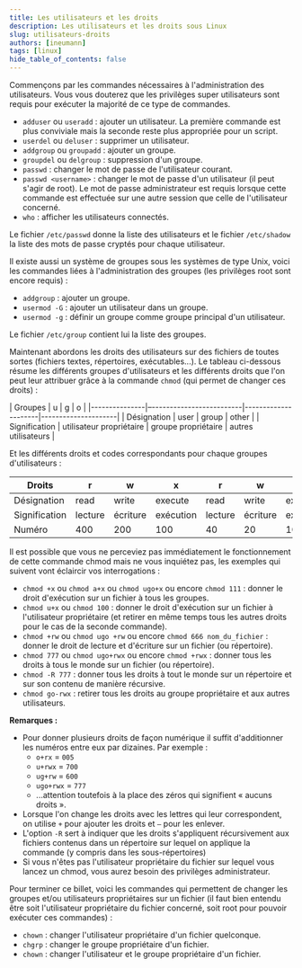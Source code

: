 ```yaml
---
title: Les utilisateurs et les droits
description: Les utilisateurs et les droits sous Linux
slug: utilisateurs-droits
authors: [ineumann]
tags: [linux]
hide_table_of_contents: false
---
```


Commençons par les commandes nécessaires à l'administration des utilisateurs. Vous vous douterez que les privilèges super utilisateurs sont requis pour exécuter la majorité de ce type de commandes.

* `adduser` ou `useradd` : ajouter un utilisateur. La première commande est plus conviviale mais la seconde reste plus appropriée pour un script.
* `userdel` ou `deluser` : supprimer un utilisateur.
* `addgroup` ou `groupadd` : ajouter un groupe.
* `groupdel` ou `delgroup` : suppression d'un groupe.
* `passwd` : changer le mot de passe de l'utilisateur courant.
* `passwd <username>` : changer le mot de passe d'un utilisateur (il peut s'agir de root). Le mot de passe administrateur est requis lorsque cette commande est effectuée sur une autre session que celle de l'utilisateur concerné.
* `who` : afficher les utilisateurs connectés.

Le fichier `/etc/passwd` donne la liste des utilisateurs et le fichier `/etc/shadow` la liste des mots de passe cryptés pour chaque utilisateur.

Il existe aussi un système de groupes sous les systèmes de type Unix, voici les commandes liées à l'administration des groupes (les privilèges root sont encore requis) :

* `addgroup` : ajouter un groupe.
* `usermod -G` : ajouter un utilisateur dans un groupe.
* `usermod -g` : définir un groupe comme groupe principal d'un utilisateur.

Le fichier `/etc/group` contient lui la liste des groupes.

Maintenant abordons les droits des utilisateurs sur des fichiers de toutes sortes (fichiers textes, répertoires, exécutables...). Le tableau ci-dessous résume les différents groupes d'utilisateurs et les différents droits que l'on peut leur attribuer grâce à la commande `chmod` (qui permet de changer ces droits) :

| Groupes       | u                        | g                   | o                   |
|---------------|–-------------------------|---------------------|---------------------|
| Désignation   | user                     | group               | other               |
| Signification | utilisateur propriétaire | groupe propriétaire | autres utilisateurs |

Et les différents droits et codes correspondants pour chaque groupes d'utilisateurs :

| Droits        | r       | w        | x         | r       | w        | x         | r       | w        | x         |
|---------------|---------|----------|-----------|---------|----------|-----------|---------|----------|-----------|
| Désignation   | read    | write    | execute   | read    | write    | execute   | read    | write    | execute   |
| Signification | lecture | écriture | exécution | lecture | écriture | exécution | lecture | écriture | exécution |
| Numéro        | 400     | 200      | 100       | 40      | 20       | 10        | 4       | 2        | 1         |

Il est possible que vous ne perceviez pas immédiatement le fonctionnement de cette commande chmod mais ne vous inquiétez pas, les exemples qui suivent vont éclaircir vos interrogations :

* `chmod +x` ou `chmod a+x` ou `chmod ugo+x` ou encore `chmod 111` : donner le droit d'exécution sur un fichier à tous les groupes.
* `chmod u+x` ou `chmod 100` : donner le droit d'exécution sur un fichier à l'utilisateur propriétaire (et retirer en même temps tous les autres droits pour le cas de la seconde commande).
* `chmod +rw` ou `chmod ugo +rw` ou encore `chmod 666 nom_du_fichier` : donner le droit de lecture et d'écriture sur un fichier (ou répertoire).
* `chmod 777` ou `chmod ugo+rwx` ou encore `chmod +rwx` : donner tous les droits à tous le monde sur un fichier (ou répertoire).
* `chmod -R 777` : donner tous les droits à tout le monde sur un répertoire et sur son contenu de manière récursive.
* `chmod go-rwx` : retirer tous les droits au groupe propriétaire et aux autres utilisateurs.

__Remarques :__

* Pour donner plusieurs droits de façon numérique il suffit d'additionner les numéros entre eux par dizaines. Par exemple :
  * `o+rx` = `005`
  * `u+rwx` = `700`
  * `ug+rw` = `600`
  * `ugo+rwx` = `777`
  * ...attention toutefois à la place des zéros qui signifient « aucuns droits ».
* Lorsque l'on change les droits avec les lettres qui leur correspondent, on utilise `+` pour ajouter les droits et `–` pour les enlever.
* L'option `-R` sert à indiquer que les droits s'appliquent récursivement aux fichiers contenus dans un répertoire sur lequel on applique la commande (y compris dans les sous-répertoires)
* Si vous n'êtes pas l'utilisateur propriétaire du fichier sur lequel vous lancez un chmod, vous aurez besoin des privilèges administrateur.

Pour terminer ce billet, voici les commandes qui permettent de changer les groupes et/ou utilisateurs propriétaires sur un fichier (il faut bien entendu être soit l'utilisateur propriétaire du fichier concerné, soit root pour pouvoir exécuter ces commandes) :

* `chown` : changer l'utilisateur propriétaire d'un fichier quelconque.
* `chgrp` : changer le groupe propriétaire d'un fichier.
* `chown` : changer l'utilisateur et le groupe propriétaire d'un fichier.
